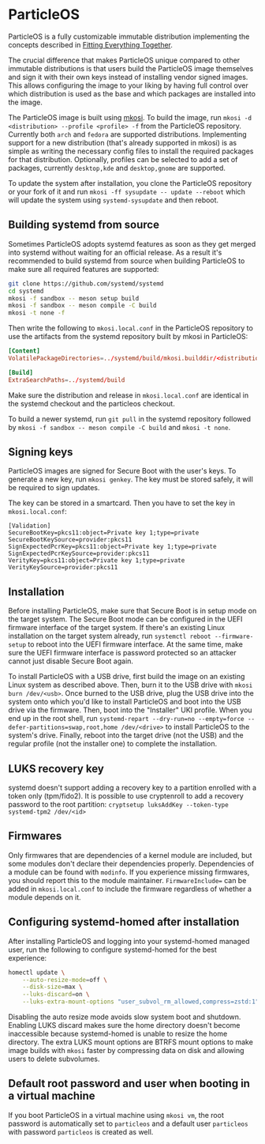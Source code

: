# ParticleOS

ParticleOS is a fully customizable immutable distribution implementing the
concepts described in
[Fitting Everything Together](https://0pointer.net/blog/fitting-everything-together.html).

The crucial difference that makes ParticleOS unique compared to other immutable
distributions is that users build the ParticleOS image themselves and sign it
with their own keys instead of installing vendor signed images. This allows
configuring the image to your liking by having full control over which
distribution is used as the base and which packages are installed into the
image.

The ParticleOS image is built using [mkosi](https://github.com/systemd/mkosi).
To build the image, run `mkosi -d <distribution> --profile <profile> -f` from the ParticleOS
repository. Currently both `arch` and `fedora` are supported distributions.
Implementing support for a new distribution (that's already supported in mkosi)
is as simple as writing the necessary config files to install the required
packages for that distribution. Optionally, profiles can be selected to add a set of packages,
currently `desktop,kde` and `desktop,gnome` are supported.

To update the system after installation, you clone the ParticleOS repository
or your fork of it and run `mkosi -ff sysupdate -- update --reboot` which will
update the system using `systemd-sysupdate` and then reboot.

## Building systemd from source

Sometimes ParticleOS adopts systemd features as soon as they get merged into
systemd without waiting for an official release. As a result it's recommended to
build systemd from source when building ParticleOS to make sure all required
features are supported:

```sh
git clone https://github.com/systemd/systemd
cd systemd
mkosi -f sandbox -- meson setup build
mkosi -f sandbox -- meson compile -C build
mkosi -t none -f
```

Then write the following to `mkosi.local.conf` in the ParticleOS repository to
use the artifacts from the systemd repository built by mkosi in ParticleOS:

```conf
[Content]
VolatilePackageDirectories=../systemd/build/mkosi.builddir/<distribution>~<release>~<arch>

[Build]
ExtraSearchPaths=../systemd/build
```

Make sure the distribution and release in `mkosi.local.conf` are identical in the
systemd checkout and the particleos checkout.

To build a newer systemd, run `git pull` in the systemd repository followed by
 `mkosi -f sandbox -- meson compile -C build` and `mkosi -t none`.

## Signing keys

ParticleOS images are signed for Secure Boot with the user's keys. To generate a new key,
run `mkosi genkey`. The key must be stored safely, it will be required to sign updates.

The key can be stored in a smartcard. Then you have to set the key in `mkosi.local.conf`:

```
[Validation]
SecureBootKey=pkcs11:object=Private key 1;type=private
SecureBootKeySource=provider:pkcs11
SignExpectedPcrKey=pkcs11:object=Private key 1;type=private
SignExpectedPcrKeySource=provider:pkcs11
VerityKey=pkcs11:object=Private key 1;type=private
VerityKeySource=provider:pkcs11
```

## Installation

Before installing ParticleOS, make sure that Secure Boot is in setup mode on the
target system. The Secure Boot mode can be configured in the UEFI firmware
interface of the target system. If there's an existing Linux installation on the
target system already, run `systemctl reboot --firmware-setup` to reboot into
the UEFI firmware interface. At the same time, make sure the UEFI firmware
interface is password protected so an attacker cannot just disable Secure Boot
again.

To install ParticleOS with a USB drive, first build the image on an existing
Linux system as described above. Then, burn it to the USB drive with
`mkosi burn /dev/<usb>`. Once burned to the USB drive, plug the USB drive into
the system onto which you'd like to install ParticleOS and boot into the USB
drive via the firmware. Then, boot into the "Installer" UKI profile. When you
end up in the root shell, run
`systemd-repart --dry-run=no --empty=force --defer-partitions=swap,root,home /dev/<drive>`
to install ParticleOS to the system's drive. Finally, reboot into the target
drive (not the USB) and the regular profile (not the installer one) to complete
the installation.

## LUKS recovery key

systemd doesn't support adding a recovery key to a partition enrolled with a token
only (tpm/fido2). It is possible to use cryptenroll to add a recovery password
to the root partition: `cryptsetup luksAddKey --token-type systemd-tpm2 /dev/<id>`

## Firmwares

Only firmwares that are dependencies of a kernel module are included, but some
modules don't declare their dependencies properly. Dependencies of a module can be
found with `modinfo`. If you experience missing firmwares, you should report
this to the module maintainer. `FirmwareInclude=` can be added in `mkosi.local.conf`
to include the firmware regardless of whether a module depends on it.

## Configuring systemd-homed after installation

After installing ParticleOS and logging into your systemd-homed managed user,
run the following to configure systemd-homed for the best experience:

```sh
homectl update \
    --auto-resize-mode=off \
    --disk-size=max \
    --luks-discard=on \
    --luks-extra-mount-options "user_subvol_rm_allowed,compress=zstd:1"
```

Disabling the auto resize mode avoids slow system boot and shutdown. Enabling
LUKS discard makes sure the home directory doesn't become inaccessible because
systemd-homed is unable to resize the home directory. The extra LUKS mount
options are BTRFS mount options to make image builds with `mkosi` faster by
compressing data on disk and allowing users to delete subvolumes.

## Default root password and user when booting in a virtual machine

If you boot ParticleOS in a virtual machine using `mkosi vm`, the root password
is automatically set to `particleos` and a default user `particleos` with password
`particleos` is created as well.
